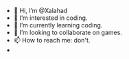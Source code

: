 - 👋 Hi, I’m @Xalahad
- 👀 I’m interested in coding.
- 🌱 I’m currently learning coding.
- 💞️ I’m looking to collaborate on games.
- 📫 How to reach me: don't.
- 


